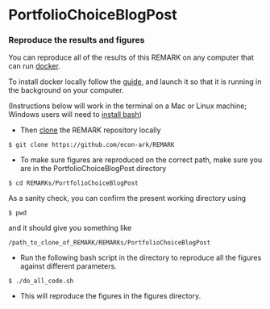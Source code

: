 # PortfolioChoiceBlogPost

### Reproduce the results and figures

You can reproduce all of the results of this REMARK on any computer that can run [docker](https://en.wikipedia.org/wiki/Docker_(software)).

To install docker locally follow the [guide](https://github.com/econ-ark/econ-ark-tools/tree/master/Virtual/Docker#install-docker-desktop-macos-and-windows), and launch it so that it is running in the background on your computer.

(Instructions below will work in the terminal on a Mac or Linux machine; Windows users will need to [install bash](https://itsfoss.com/install-bash-on-windows/))
- Then [clone](https://www.toolsqa.com/git/git-clone/) the REMARK repository locally

```
$ git clone https://github.com/econ-ark/REMARK
```
- To make sure figures are reproduced on the correct path, make sure you are in the PortfolioChoiceBlogPost directory
```
$ cd REMARKs/PortfolioChoiceBlogPost
```

As a sanity check, you can confirm the present working directory using

```
$ pwd
```
and it should give you something like
```
/path_to_clone_of_REMARK/REMARKs/PortfolioChoiceBlogPost
```

- Run the following bash script in the directory to reproduce all the figures against different parameters.
```
$ ./do_all_code.sh
```

- This will reproduce the figures in the figures directory.
